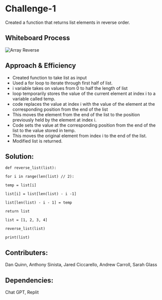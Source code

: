 
# Challenge-1

Created a function that returns list elements in reverse order.

## Whiteboard Process

![Array Reverse](/data-structures-and-algorithms/images/challenge1.png)

## Approach & Efficiency

- Created function to take list as input
- Used a for loop to iterate through first half of list.
- i variable takes on values from 0 to half the length of list
- loop temporarily stores the value of the current element at index i to a variable called temp.
- code replaces the value at index i with the value of the element at the corresponding position from the end of the list
- This moves the element from the end of the list to the position previously held by the element at index i.
- Code sets the value at the corresponding position from the end of the list to the value stored in temp.
- This moves the original element from index i to the end of the list.
- Modified list is returned.

## Solution:

``` def reverse_list(list): ```

```for i in range(len(list) // 2):```

```temp = list[i]```

```list[i] = list[len(list) - i -1]```

```list[len(list) - i - 1] = temp```

```return list```

```list = [1, 2, 3, 4]```

```reverse_list(list)```

```print(list)```

## Contributers:

Dan Quinn, Anthony Sinista, Jared Ciccarello, Andrew Carroll, Sarah Glass

## Dependencies:

Chat GPT, Replit
